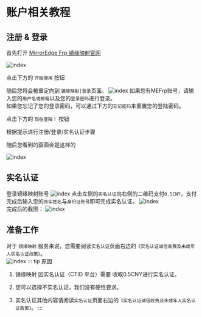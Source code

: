 # 账户相关教程

## 注册 & 登录

首先打开 [MirrorEdge Frp 镜缘映射官网](https://www.mefrp.com)

![index](https://pub-85e6735d6fa64ced86e5fdeca790a982.r2.dev/MEFrp_15.png)

点击下方的 `开始使用` 按钮

随后您将会被重定向到 `镜缘映射|登录`页面。
![index](https://pub-85e6735d6fa64ced86e5fdeca790a982.r2.dev/MEFrp_16.png)
如果您有MEFrp账号，请输入您的``用户名或邮箱``以及您的``登录密码``进行登录。
<br>
如果您忘记了您的登录密码，可以通过下方的``忘记密码``来重置您的登陆密码。

点击下方的 `现在登陆！` 按钮

根据提示进行注册/登录/实名认证步骤

随后您看到的画面会是这样的

![index](https://pub-85e6735d6fa64ced86e5fdeca790a982.r2.dev/MEFrp_0.png)

## 实名认证
登录镜缘映射账号
![index](https://pub-85e6735d6fa64ced86e5fdeca790a982.r2.dev/MEFrp_13.png)
点击左侧的``实名认证``向右侧的二维码支付``0.5CNY``，支付完成后输入您的`真实姓名`与`身份证账号`即可完成实名认证。
![index](https://pub-85e6735d6fa64ced86e5fdeca790a982.r2.dev/MEFrp_17.png)
<br>
完成后的截图：
![index](https://pub-85e6735d6fa64ced86e5fdeca790a982.r2.dev/MEFrp_18.png)

## 准备工作
对于 `镜缘映射` 服务来说，您需要阅读``实名认证``页面右边的``《实名认证诚信收费及未成年人实名认证政策》``。</br>
![index](https://pub-85e6735d6fa64ced86e5fdeca790a982.r2.dev/MEFrp_19.png)
::: tip 原因
1. 镜缘映射 因实名认证（CTID 平台）需要 收取0.5CNY进行实名认证。

2. 您可以选择不实名认证，我们没有硬性要求。

3. 实名认证其他内容请阅读``实名认证``页面右边的``《实名认证诚信收费及未成年人实名认证政策》``。
:::


